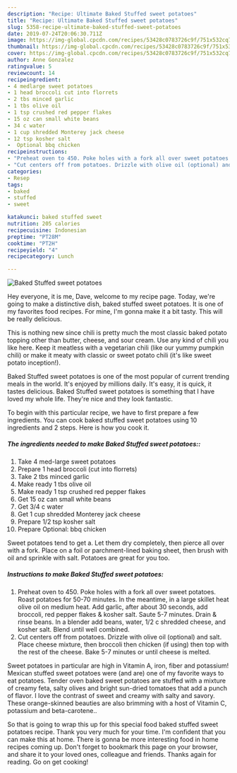 ```yaml
---
description: "Recipe: Ultimate Baked Stuffed sweet potatoes"
title: "Recipe: Ultimate Baked Stuffed sweet potatoes"
slug: 5358-recipe-ultimate-baked-stuffed-sweet-potatoes
date: 2019-07-24T20:06:30.711Z
image: https://img-global.cpcdn.com/recipes/53428c0783726c9f/751x532cq70/baked-stuffed-sweet-potatoes-recipe-main-photo.jpg
thumbnail: https://img-global.cpcdn.com/recipes/53428c0783726c9f/751x532cq70/baked-stuffed-sweet-potatoes-recipe-main-photo.jpg
cover: https://img-global.cpcdn.com/recipes/53428c0783726c9f/751x532cq70/baked-stuffed-sweet-potatoes-recipe-main-photo.jpg
author: Anne Gonzalez
ratingvalue: 5
reviewcount: 14
recipeingredient:
- 4 medlarge sweet potatoes
- 1 head broccoli cut into florrets
- 2 tbs minced garlic
- 1 tbs olive oil
- 1 tsp crushed red pepper flakes
- 15 oz can small white beans
- 34 c water
- 1 cup shredded Monterey jack cheese
- 12 tsp kosher salt
-  Optional bbq chicken
recipeinstructions:
- "Preheat oven to 450. Poke holes with a fork all over sweet potatoes. Roast potatoes for 50-70 minutes. In the meantime, in a large skillet heat olive oil on medium heat. Add garlic, after about 30 seconds, add broccoli, red pepper flakes &amp; kosher salt. Saute 5-7 minutes. Drain &amp; rinse beans. In a blender add beans, water, 1/2 c shredded cheese, and kosher salt. Blend until well combined."
- "Cut centers off from potatoes. Drizzle with olive oil (optional) and salt. Place cheese mixture, then broccoli then chicken (if using) then top with the rest of the cheese. Bake 5-7 minutes or until cheese is melted."
categories:
- Resep
tags:
- baked
- stuffed
- sweet

katakunci: baked stuffed sweet
nutrition: 205 calories
recipecuisine: Indonesian
preptime: "PT28M"
cooktime: "PT2H"
recipeyield: "4"
recipecategory: Lunch

---
```



![Baked Stuffed sweet potatoes](https://img-global.cpcdn.com/recipes/53428c0783726c9f/751x532cq70/baked-stuffed-sweet-potatoes-recipe-main-photo.jpg)

Hey everyone, it is me, Dave, welcome to my recipe page. Today, we're going to make a distinctive dish, baked stuffed sweet potatoes. It is one of my favorites food recipes. For mine, I'm gonna make it a bit tasty. This will be really delicious.

This is nothing new since chili is pretty much the most classic baked potato topping other than butter, cheese, and sour cream. Use any kind of chili you like here. Keep it meatless with a vegetarian chili (like our yummy pumpkin chili) or make it meaty with classic or sweet potato chili (it&#39;s like sweet potato inception!).

Baked Stuffed sweet potatoes is one of the most popular of current trending meals in the world. It's enjoyed by millions daily. It's easy, it is quick, it tastes delicious. Baked Stuffed sweet potatoes is something that I have loved my whole life. They're nice and they look fantastic.


To begin with this particular recipe, we have to first prepare a few ingredients. You can cook baked stuffed sweet potatoes using 10 ingredients and 2 steps. Here is how you cook it.

##### The ingredients needed to make Baked Stuffed sweet potatoes::

1. Take 4 med-large sweet potatoes
1. Prepare 1 head broccoli (cut into florrets)
1. Take 2 tbs minced garlic
1. Make ready 1 tbs olive oil
1. Make ready 1 tsp crushed red pepper flakes
1. Get 15 oz can small white beans
1. Get 3/4 c water
1. Get 1 cup shredded Monterey jack cheese
1. Prepare 1/2 tsp kosher salt
1. Prepare  Optional: bbq chicken


Sweet potatoes tend to get a. Let them dry completely, then pierce all over with a fork. Place on a foil or parchment-lined baking sheet, then brush with oil and sprinkle with salt. Potatoes are great for you too. 

##### Instructions to make Baked Stuffed sweet potatoes:

1. Preheat oven to 450. Poke holes with a fork all over sweet potatoes. Roast potatoes for 50-70 minutes. In the meantime, in a large skillet heat olive oil on medium heat. Add garlic, after about 30 seconds, add broccoli, red pepper flakes &amp; kosher salt. Saute 5-7 minutes. Drain &amp; rinse beans. In a blender add beans, water, 1/2 c shredded cheese, and kosher salt. Blend until well combined.
1. Cut centers off from potatoes. Drizzle with olive oil (optional) and salt. Place cheese mixture, then broccoli then chicken (if using) then top with the rest of the cheese. Bake 5-7 minutes or until cheese is melted.


Sweet potatoes in particular are high in Vitamin A, iron, fiber and potassium! Mexican stuffed sweet potatoes were (and are) one of my favorite ways to eat potatoes. Tender oven baked sweet potatoes are stuffed with a mixture of creamy feta, salty olives and bright sun-dried tomatoes that add a punch of flavor. I love the contrast of sweet and creamy with salty and savory. These orange-skinned beauties are also brimming with a host of Vitamin C, potassium and beta-carotene.. 

So that is going to wrap this up for this special food baked stuffed sweet potatoes recipe. Thank you very much for your time. I'm confident that you can make this at home. There is gonna be more interesting food in home recipes coming up. Don't forget to bookmark this page on your browser, and share it to your loved ones, colleague and friends. Thanks again for reading. Go on get cooking!
